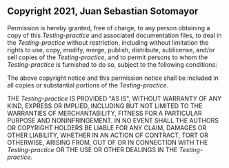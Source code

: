 ## Copyright 2021, Juan Sebastian Sotomayor

Permission is hereby granted, free of charge, to any person obtaining a copy of this _*Testing-practice*_ and associated documentation files, to deal in the _*Testing-practice*_ without restriction, including without limitation the rights to use, copy, modify, merge, publish, distribute, sublicense, and/or sell copies of the _*Testing-practice*_, and to permit persons to whom the _*Testing-practice*_ is furnished to do so, subject to the following conditions:

The above copyright notice and this permission notice shall be included in all copies or substantial portions of the _*Testing-practice*_.

THE _*Testing-practice*_ IS PROVIDED "AS IS", WITHOUT WARRANTY OF ANY KIND, EXPRESS OR IMPLIED, INCLUDING BUT NOT LIMITED TO THE WARRANTIES OF MERCHANTABILITY, FITNESS FOR A PARTICULAR PURPOSE AND NONINFRINGEMENT. IN NO EVENT SHALL THE AUTHORS OR COPYRIGHT HOLDERS BE LIABLE FOR ANY CLAIM, DAMAGES OR OTHER LIABILITY, WHETHER IN AN ACTION OF CONTRACT, TORT OR OTHERWISE, ARISING FROM, OUT OF OR IN CONNECTION WITH THE _*Testing-practice*_ OR THE USE OR OTHER DEALINGS IN THE _*Testing-practice*_.
